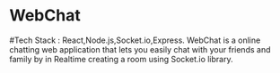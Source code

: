 # WebChat
#Tech Stack : React,Node.js,Socket.io,Express.
WebChat is a online chatting web application that lets you easily chat with your friends and family by in Realtime creating a room using Socket.io library.
